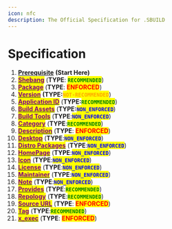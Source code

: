```yaml
---
icon: nfc
description: The Official Specification for .SBUILD
---
```


# Specification

1. [**Prerequisite**](0.prerequisite.md) **(Start Here)**
2. [<mark style="color:purple;">**Shebang**</mark>](1.shebang.md) (**TYPE**: <mark style="color:green;">**`RECOMMENDED`**</mark>)
3. [<mark style="color:purple;">**Package**</mark>](2.pkg.md) (**TYPE**: <mark style="color:red;">**ENFORCED**</mark>)
4. [<mark style="color:purple;">**Version**</mark>](3.version.md) **(TYPE:**<mark style="color:orange;">**`NOT-RECOMMENDED`**</mark>)
5. [<mark style="color:purple;">**Application ID**</mark>](4.appid.md) (**TYPE:**<mark style="color:green;">**`RECOMMENDED`**</mark>)
6. [<mark style="color:purple;">**Build Assets**</mark>](5.buildasset.md) (**TYPE:**<mark style="color:blue;">**`NON_ENFORCED`**</mark>)
7. [<mark style="color:purple;">**Build Tools**</mark>](6.buildutil.md) (**TYPE**:<mark style="color:blue;">**`NON_ENFORCED`**</mark>)
8. [<mark style="color:purple;">**Category**</mark>](7.category.md) (**TYPE**:<mark style="color:green;">**`RECOMMENDED`**</mark>)
9. [<mark style="color:purple;">**Description**</mark>](8.description.md) (**TYPE**: <mark style="color:red;">**ENFORCED**</mark>)
10. [<mark style="color:purple;">**Desktop**</mark>](9.desktop.md) (**TYPE**:<mark style="color:blue;">**`NON_ENFORCED`**</mark>)
11. [<mark style="color:purple;">**Distro Packages**</mark>](10.distropkg.md) (**TYPE**:<mark style="color:blue;">**`NON_ENFORCED`**</mark>)
12. [<mark style="color:purple;">**HomePage**</mark>](11.homepage.md) (**TYPE**:<mark style="color:blue;">**`NON_ENFORCED`**</mark>)
13. [<mark style="color:purple;">**Icon**</mark>](12.icon.md) (**TYPE**:<mark style="color:blue;">**`NON_ENFORCED`**</mark>)
14. [<mark style="color:purple;">**License**</mark>](13.license.md) (**TYPE**:<mark style="color:blue;">**`NON_ENFORCED`**</mark>)
15. [<mark style="color:purple;">**Maintainer**</mark>](14.maintainer.md) (**TYPE**:<mark style="color:blue;">**`NON_ENFORCED`**</mark>)
16. [<mark style="color:purple;">**Note**</mark>](15.note.md) (**TYPE**:<mark style="color:blue;">**`NON_ENFORCED`**</mark>)
17. [<mark style="color:purple;">**Provides**</mark>](16.provides.md) (**TYPE**:<mark style="color:green;">**`RECOMMENDED`**</mark>)
18. [<mark style="color:purple;">**Repology**</mark>](17.repology.md) (**TYPE**:<mark style="color:green;">**`RECOMMENDED`**</mark>)
19. [<mark style="color:purple;">**Source URL**</mark>](18.sourceurl.md) (**TYPE**: <mark style="color:red;">**ENFORCED**</mark>)
20. [<mark style="color:purple;">**Tag**</mark>](19.tag.md) (**TYPE**:<mark style="color:green;">**`RECOMMENDED`**</mark>)
21. [<mark style="color:purple;">**x\_exec**</mark>](20.x_exec.md) (**TYPE**: <mark style="color:red;">**ENFORCED**</mark>)
